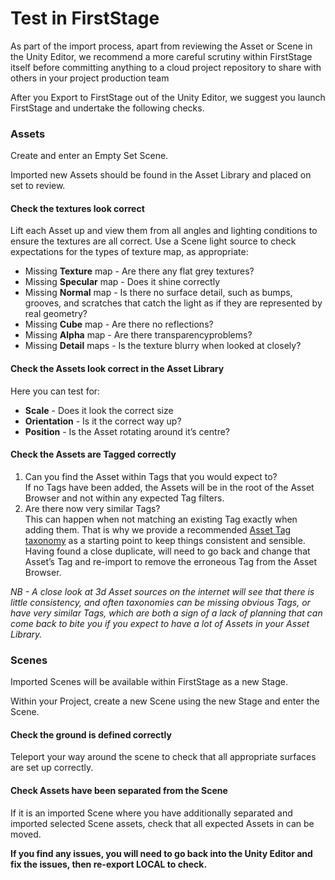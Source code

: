 # Test in FirstStage

As part of the import process, apart from reviewing the Asset or Scene in the Unity Editor, we recommend a more careful scrutiny within FirstStage itself before committing anything to a cloud project repository to share with others in your project production team

After you Export to FirstStage out of the Unity Editor, we suggest you launch FirstStage and undertake the following checks.

### Assets

Create and enter an Empty Set Scene.

Imported new Assets should be found in the Asset Library and placed on set to review.

#### Check the textures look correct

Lift each Asset up and view them from all angles and lighting conditions to ensure the textures are all correct. Use a Scene light source to check expectations for the types of texture map, as appropriate:

* Missing **Texture** map - Are there any flat grey textures?
* Missing **Specular** map - Does it shine correctly
* Missing **Normal** map - Is there no surface detail, such as bumps, grooves, and scratches that catch the light as if they are represented by real geometry?
* Missing **Cube** map - Are there no reflections?
* Missing **Alpha** map - Are there transparencyproblems?
* Missing **Detail** maps - Is the texture blurry when looked at closely?

#### Check the Assets look correct in the Asset Library

Here you can test for:

* **Scale** - Does it look the correct size
* **Orientation** - Is it the correct way up?
* **Position** - Is the Asset rotating around it’s centre?

#### Check the Assets are Tagged correctly

1. Can you find the Asset within Tags that you would expect to?\
   If no Tags have been added, the Assets will be in the root of the Asset Browser and not within any expected Tag filters.
2. Are there now very similar Tags?\
   This can happen when not matching an existing Tag exactly when adding them. That is why we provide a recommended [Asset Tag taxonomy](export-to-firststage/asset-tagging.md) as a starting point to keep things consistent and sensible. Having found a close duplicate, will need to go back and change that Asset’s Tag and re-import to remove the erroneous Tag from the Asset Browser.

_NB - A close look at 3d Asset sources on the internet will see that there is little consistency, and often taxonomies can be missing obvious Tags, or have very similar Tags, which are both a sign of a lack of planning that can come back to bite you if you expect to have a lot of Assets in your Asset Library._

### Scenes

Imported Scenes will be available within FirstStage as a new Stage.

Within your Project, create a new Scene using the new Stage and enter the Scene.

#### Check the ground is defined correctly

Teleport your way around the scene to check that all appropriate surfaces are set up correctly.

#### Check Assets have been separated from the Scene

If it is an imported Scene where you have additionally separated and imported selected Scene assets, check that all expected Assets in can be moved.

**If you find any issues, you will need to go back into the Unity Editor and fix the issues, then re-export LOCAL to check.**

